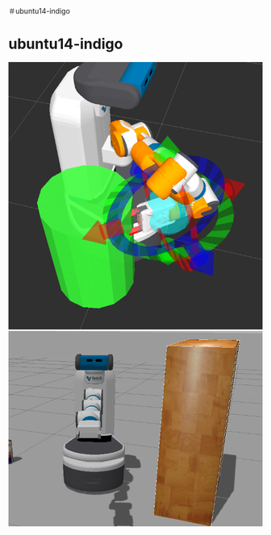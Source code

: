 ＃ubuntu14-indigo
# ubuntu14-indigo
![collision_in_rviz](https://github.com/ZEUP330/ubuntu14-indigo/blob/master/Screenshot%20from%202019-03-08%2018:19:12.png)
![collision_in_gazebo(fail)](https://github.com/ZEUP330/ubuntu14-indigo/blob/master/Screenshot%20from%202019-03-19%2022:55:42.png)
